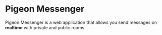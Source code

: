 # Pigeon Messenger

Pigeon Messenger is a web application that allows you send messages on **realtime** with private and public rooms

